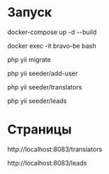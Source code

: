 # Запуск

docker-compose up -d --build

docker exec -it bravo-be bash

php yii migrate

php yii seeder/add-user 

php yii seeder/translators 

php yii seeder/leads

# Страницы 

http://localhost:8083/translators

http://localhost:8083/leads